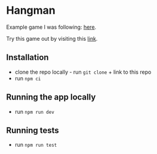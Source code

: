 # Hangman

Example game I was following: [here](https://www.hangmanwords.com/play/custom?g=VGhpcyUyMGlzJTIwYW4lMjBleGFtcGxlJTIwaGFuZ21hbiUyMGdhbWUu).

Try this game out by visiting this [link](https://hangman-b4lb3wvqj-bluka1s-projects.vercel.app/).

## Installation

- clone the repo locally - run `git clone` + link to this repo
- run `npm ci`

## Running the app locally

- run `npm run dev`

## Running tests

- run `npm run test`
